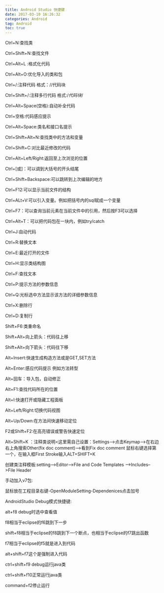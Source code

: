 ```yaml
---
title: Android Studio 快捷键
date: 2017-03-10 16:26:32
categories: Android
tag: Android
toc: true
---
```


Ctrl+N:查找类

Ctrl+Shift+N:查找文件

Ctrl+Alt+L :格式化代码

Ctrl+Alt+O:优化导入的类和包

Ctrl+/:注释代码 格式：//代码块

Ctrl+Shift+/:注释多行代码 格式:/*代码块*/

Ctrl+Alt+Space(空格):自动补全代码

<!--more-->

Ctrl+空格:代码感应提示

Ctrl+Alt+Space:类名和接口名提示

Ctrl+Shift+Alt+N:查找类中的方法和变量

Ctrl+Shift+C:对比最近修改的代码

Ctrl+Alt+Left/Right:返回至上次浏览的位置

Ctrl+[或]：可以调到大括号的开头结尾

Ctrl+Shift+Backspace:可以跳转到上次编辑的地方

Ctrl+F12:可以显示当前文件的结构

Ctrl+ALt+V:可以引入变量。例如把括号内的sql赋成一个变量

Ctrl+F7：可以查询当前元素在当前文件中的引用，然后按F3可以选择

Ctrl+Alt+T：可以把代码包在一块内，例如try/catch

Ctrl+J:自动代码

Ctrl+R:替换文本

Ctrl+E:最近打开的文件

Ctrl+H:显示类结构图

Ctrl+F:查找文本

Ctrl+P:提示方法的参数信息

Ctrl+Q:光标选中方法显示该方法的详细参数信息

Ctrl+X:删除行

Ctrl+D:复制行

Shift+F6:类重命名

Shift+Alt+向上箭头：代码往上移

Shift+Alt+向下箭头：代码往下移

Alt+Insert:快速生成构造方法或是GET,SET方法

Alt+Enter:感应代码提示 例如方法转型

Alt+回车：导入包，自动修正

Alt+F1:查找代码所在的位置

Alt+l:快速打开或隐藏工程面板

Alt+Left/Right:切换代码视图

Alt+Up/Down:在方法间快速移动定位

F2或Shift+F2:在高亮错误或警告快速定位

Alt+Shift+K ：注释类说明<这里需自己设置：Settings–>点击Keymap–>在右边右上角搜索Other(fix doc comment)–>看到Fix doc comment 鼠标右键选择第一个，在输入框First Stroke输入ALT+SHIFT+K

创建类注释模板:setting–>Editor–>File and Code Templates –>Includes–>File Header


手动加入v7包:

鼠标放在工程目录右键-OpenModuleSetting-Dependenices点击加号

AndroidStudio Debug模式快捷键:

alt+f8 debug时选中查看值

f8相当于eclipse的f6跳到下一步

shift+f8相当于eclipse的f8跳到下一个断点，也相当于eclipse的f7跳出函数

f7相当于eclipse的f5就是进入到代码

alt+shift+f7这个是强制进入代码

ctrl+shift+f9 debug运行java类

ctrl+shift+f10正常运行java类

command+f2停止运行
